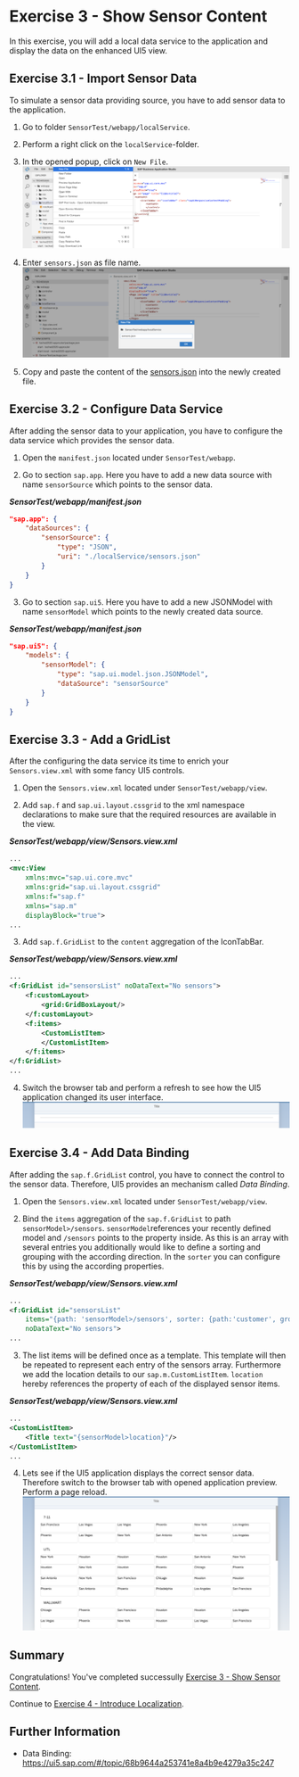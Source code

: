 # Exercise 3 - Show Sensor Content
In this exercise, you will add a local data service to the application and display the data on the enhanced UI5 view.

## Exercise 3.1 - Import Sensor Data
To simulate a sensor data providing source, you have to add sensor data to the application.

1. Go to folder `SensorTest/webapp/localService`.

2. Perform a right click on the `localService`-folder.

3. In the opened popup, click on `New File`.
<br>![](images/03_01_0010.png)

4. Enter `sensors.json` as file name.
<br>![](images/03_01_0020.png)

5. Copy and paste the content of the [sensors.json](data/sensors.json) into the newly created file.

## Exercise 3.2 - Configure Data Service
After adding the sensor data to your application, you have to configure the data service which provides the sensor data.

1. Open the `manifest.json` located under `SensorTest/webapp`.

2. Go to section `sap.app`. Here you have to add a new data source with name `sensorSource` which points to the sensor data.

***SensorTest/webapp/manifest.json***

````json
"sap.app": {
    "dataSources": {
        "sensorSource": {
            "type": "JSON",
            "uri": "./localService/sensors.json"
        }
    }
}
````

3. Go to section `sap.ui5`. Here you have to add a new JSONModel with name `sensorModel` which points to the newly created data source.

***SensorTest/webapp/manifest.json***

````json
"sap.ui5": {
    "models": {
        "sensorModel": {
            "type": "sap.ui.model.json.JSONModel",
            "dataSource": "sensorSource"
        }
    }
}
````

## Exercise 3.3 - Add a GridList
After the configuring the data service its time to enrich your `Sensors.view.xml` with some fancy UI5 controls.

1. Open the `Sensors.view.xml` located under `SensorTest/webapp/view`.

2. Add `sap.f` and `sap.ui.layout.cssgrid` to the xml namespace declarations to make sure that the required resources are available in the view.

***SensorTest/webapp/view/Sensors.view.xml***

````xml
...
<mvc:View
    xmlns:mvc="sap.ui.core.mvc"
    xmlns:grid="sap.ui.layout.cssgrid"
    xmlns:f="sap.f"
    xmlns="sap.m"
    displayBlock="true">
...
````

3. Add `sap.f.GridList` to the `content` aggregation of the IconTabBar.

***SensorTest/webapp/view/Sensors.view.xml***

````xml
...
<f:GridList id="sensorsList" noDataText="No sensors">
    <f:customLayout>
        <grid:GridBoxLayout/>
    </f:customLayout>
    <f:items>
        <CustomListItem>
        </CustomListItem>
    </f:items>
</f:GridList>
...
````

4. Switch the browser tab and perform a refresh to see how the UI5 application changed its user interface.
<br>![](images/03_03_0010.png)

## Exercise 3.4 - Add Data Binding
After adding the `sap.f.GridList` control, you have to connect the control to the sensor data. Therefore, UI5 provides an mechanism called *Data Binding*.

1. Open the `Sensors.view.xml` located under `SensorTest/webapp/view`.

2. Bind the `items` aggregation of the `sap.f.GridList` to path `sensorModel>/sensors`. `sensorModel`references your recently defined model and `/sensors` points to the property inside. As this is an array with several entries you additionally would like to define a sorting and grouping with the according direction. In the `sorter` you can configure this by using the according properties.

***SensorTest/webapp/view/Sensors.view.xml***

````xml
...
<f:GridList id="sensorsList"
    items="{path: 'sensorModel>/sensors', sorter: {path:'customer', group:true, descending: false}}"
    noDataText="No sensors">
...
````

3. The list items will be defined once as a template. This template will then be repeated to represent each entry of the sensors array. Furthermore we add the location details to our `sap.m.CustomListItem`. `location` hereby references the property of each of the displayed sensor items.

***SensorTest/webapp/view/Sensors.view.xml***
````xml
...
<CustomListItem>
    <Title text="{sensorModel>location}"/>
</CustomListItem>
...
````

4. Lets see if the UI5 application displays the correct sensor data. Therefore switch to the browser tab with opened application preview. Perform a page reload.
<br>![](images/03_04_0010.png) 

## Summary

Congratulations! You've completed successully [Exercise 3 - Show Sensor Content](#exercise-3---show-sensor-content).

Continue to [Exercise 4 - Introduce Localization](../ex4/README.md).

## Further Information
* Data Binding: https://ui5.sap.com/#/topic/68b9644a253741e8a4b9e4279a35c247
